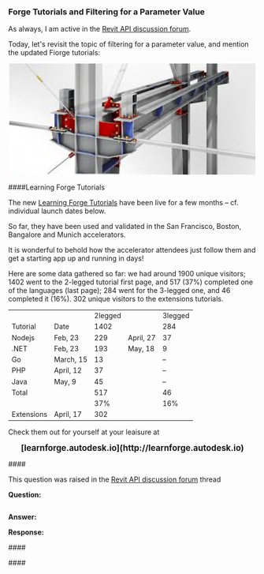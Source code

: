 <head>
<meta http-equiv="Content-Type" content="text/html; charset=utf-8">
<link rel="stylesheet" type="text/css" href="bc.css">
<!--
<script src="run_prettify.js" type="text/javascript"></script>
<script src="https://google-code-prettify.googlecode.com/svn/loader/run_prettify.js" type="text/javascript"></script>
-->
<script src="https://cdn.rawgit.com/google/code-prettify/master/loader/run_prettify.js" type="text/javascript"></script>
</head>

<!---

- 14282442 [Filter elements by parameter value]
  https://forums.autodesk.com/t5/revit-api-forum/filter-elements-by-parameter-value/m-p/8035505

- [Learn Forge Tutorials](http://learnforge.autodesk.io)
Our various http://learnforge.autodesk.io tutorials have been live for a few months (see individual launch date).
So far, we used and validated them in the San Francisco, Boston, Bangalore and Munich accelerators.
I loved how attendees (accelerators) cloud just followed it and got a starting app!
Here are some data: we had around 1900 unique visitors, 1402 went to the 2-legged tutorial first page and 517 (37%) completed one of the languages (last page). 284 went to the 3-legged one and 46 completed (16%). 302 unique visitors on the extensions tutorials.
         2legged 3legged
Tutorial 1402 284
Nodejs 229 Feb, 23 37 April, 27
.NET 193 Feb, 23 9 May, 18
Go 13 March, 15
PHP 37 April, 12
Java 45 May, 9
Total 517 46
      37% 16%
Extensions 302 April, 17

Filter for parameter value in the #RevitAPI @AutodeskRevit #bim #dynamobim @AutodeskForge #ForgeDevCon 

&ndash; 
...

--->

### Forge Tutorials and Filtering for a Parameter Value

As always, I am active in
the [Revit API discussion forum](http://forums.autodesk.com/t5/revit-api-forum/bd-p/160).

Today, let's revisit the topic of filtering for a parameter value, and mention the updated Fiorge tutorials:

<center>
<img src="img/revit_structure.jpg" alt="Revit Strucutre" width="500"/>
</center>

####<a name="2"></a>Learning Forge Tutorials

The new [Learning Forge Tutorials](http://learnforge.autodesk.io) have
been live for a few months &ndash; cf. individual launch dates below.

So far, they have been used and validated in the San Francisco, Boston, Bangalore and Munich accelerators.

It is wonderful to behold how the accelerator attendees just follow them and get a starting app up and running in days!

Here are some data gathered so far: we had around 1900 unique visitors; 1402 went to the 2-legged tutorial first page, and 517 (37%) completed one of the languages (last page); 284 went for the 3-legged one, and 46 completed it (16%). 302 unique visitors to the extensions tutorials.

<table>
<tr><td class="r"></td><td class="r"></td><td class="r">2legged</td><td class="r"></td><td class="r">3legged</td></tr>
<tr><td class="r">Tutorial</td><td class="r">Date</td><td class="r">1402</td><td></td><td class="r">284</td></tr>
<tr><td class="r">Nodejs</td>  <td class="r">Feb, 23</td><td class="r">229</td><td class="r">April, 27</td><td class="r">37</td></tr>
<tr><td class="r">.NET</td>    <td class="r">Feb, 23</td><td class="r">193</td><td class="r">May, 18</td><td class="r">9</td></tr>
<tr><td class="r">Go</td>      <td class="r">March, 15</td><td class="r">13</td><td></td><td class="r">&ndash;</td></tr>
<tr><td class="r">PHP</td>     <td class="r">April, 12</td><td class="r">37</td><td></td><td class="r">&ndash;</td></tr>
<tr><td class="r">Java</td>    <td class="r">May, 9</td><td class="r">45</td><td></td><td class="r">&ndash;</td></tr>
<tr><td class="r">Total</td>   <td class="r"></td><td class="r">517</td><td class="r"></td><td class="r">46</td></tr>
<tr><td class="r"></td><td class="r"></td><td class="r">37%</td><td class="r"></td><td class="r">16%</td></tr>
<tr><td class="r">Extensions</td><td class="r">April, 17</td><td class="r">302</td></tr>
</table>

Check them out for yourself at your leaisure at

<center>
<span style="font-size: 120%; font-weight: bold">
[learnforge.autodesk.io](http://learnforge.autodesk.io)
</span>
</center>


####<a name="3"></a>

This question was raised in
the [Revit API discussion forum](http://forums.autodesk.com/t5/revit-api-forum/bd-p/160) thread

**Question:** 

<pre class="code">
</pre>


**Answer:** 

**Response:** 

####<a name="4"></a>

####<a name="5"></a>

